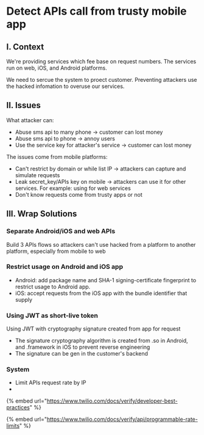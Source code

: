 # Detect APIs call from trusty mobile app

## I. Context

We're providing services which fee base on request numbers. The services run on web, iOS,  and Android platforms. 

We need to sercue the system to proect customer. Preventing attackers use the hacked infomation to overuse our services.

## II. Issues

What attacker can:

* Abuse sms api to many phone -&gt; customer can lost money
* Abuse sms api to phone -&gt; annoy users
* Use the service key for attacker's service -&gt; customer can lost money

The issues come from mobile platforms:

* Can't restrict by domain or while list IP -&gt; attackers can capture and simulate requests 
* Leak secret\_key/APIs key on mobile -&gt; attackers can use it for other services. For example: using for web services
* Don't know requests come from trusty apps or not

## III. Wrap Solutions

### Separate Android/iOS and web APIs

Build 3 APIs flows so attackers can't use hacked from a platform to another platform, especially from mobile to web 

### Restrict usage on Android and iOS app

* Android: add package name and SHA-1 signing-certificate fingerprint to restrict usage to  Android app.
* iOS: accept requests from the iOS app with the bundle identifier that supply

### Using JWT as short-live token

Using JWT with cryptography signature created from app for request

* The signature cryptography algorithm is created from .so in Android, and .framework in iOS to prevent reverse engineering
* The signature can be gen in the customer's backend



### System

* Limit APIs request rate by IP
* 
{% embed url="https://www.twilio.com/docs/verify/developer-best-practices" %}

{% embed url="https://www.twilio.com/docs/verify/api/programmable-rate-limits" %}





